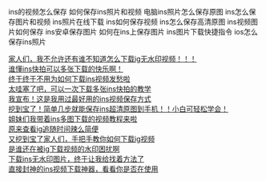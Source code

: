 ins的视频怎么保存
如何保存ins照片和视频
电脑ins照片怎么保存原图
ins怎么保存图片和视频
ins照片在线下载
ins如何保存视频
ins怎么保存高清原图
ins视频图片如何保存
ins安卓保存图片
如何在ins上保存图片
ins图片下载快捷指令
ios怎么保存ins照片


[家人们，我不允许还有谁不知道怎么下载ig无水印视频！！！](https://www.bilibili.com/opus/911533141329444865?spm_id_from=333.999.0.0 )<br>
[谁懂ins快拍可以多张下载的快乐啊！](https://www.bilibili.com/read/cv35684645/?spm_id_from=333.999.0.0 )<br>
[终于终于不用为如何下载ins视频发愁啦](https://www.bilibili.com/opus/950607435468374036?spm_id_from=333.999.0.0)<br>
[太哇塞了吧，可以一次下载多张ins快拍的教学](https://www.bilibili.com/opus/959495968870367255?spm_id_from=333.999.0.0)<br>
[我宣布！这是我用过最好用的ins视频保存方式](https://www.bilibili.com/opus/967271998535237701?spm_id_from=333.999.0.0)<br>
[挖到宝了！简单几步就能保存ins超清原图到手机！！小白可轻松学会！](https://www.bilibili.com/video/BV1be411H7GT/?spm_id_from=333.999.0.0&vd_source=dcc60a651c57cacecf5dc52ad0e2fb9b)<br>
[姐妹们我带着ins多图下载的视频教程来啦](https://www.bilibili.com/video/BV1yf42117Wo/?spm_id_from=333.999.0.0)<br>
[原来查看ig追随时间辣么简便](https://www.bilibili.com/video/BV12n4y1R7nn/?spm_id_from=333.999.0.0)<br>
[又挖到宝了家人们，手把手教你如何下载ig视频](https://www.bilibili.com/video/BV1YJbNeiE6r/?spm_id_from=333.999.0.0)<br>
[是谁还在被ig下载视频的水印困扰啊](https://www.bilibili.com/video/BV1vusMeKEqS/?spm_id_from=333.999.0.0)<br>
[下载ins无水印图片，终于让我给找着方法了](https://www.bilibili.com/opus/911535207205568521?spm_id_from=333.999.0.0)<br>
[直接封神的ins视频下载神器，看看你是否在使用](https://www.bilibili.com/opus/936117139014680632?spm_id_from=333.999.0.0)<br>

